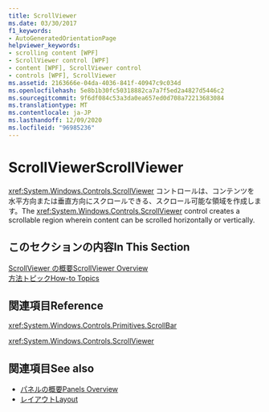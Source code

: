 ```yaml
---
title: ScrollViewer
ms.date: 03/30/2017
f1_keywords:
- AutoGeneratedOrientationPage
helpviewer_keywords:
- scrolling content [WPF]
- ScrollViewer control [WPF]
- content [WPF], ScrollViewer control
- controls [WPF], ScrollViewer
ms.assetid: 2163666e-04da-4036-841f-40947c9c034d
ms.openlocfilehash: 5e8b1b30fc50318882ca7a7f5ed2a4827d5446c2
ms.sourcegitcommit: 9f6df084c53a3da0ea657ed0d708a72213683084
ms.translationtype: MT
ms.contentlocale: ja-JP
ms.lasthandoff: 12/09/2020
ms.locfileid: "96985236"
---
```

# <a name="scrollviewer"></a><span data-ttu-id="3c7a2-102">ScrollViewer</span><span class="sxs-lookup"><span data-stu-id="3c7a2-102">ScrollViewer</span></span>
<span data-ttu-id="3c7a2-103"><xref:System.Windows.Controls.ScrollViewer> コントロールは、コンテンツを水平方向または垂直方向にスクロールできる、スクロール可能な領域を作成します。</span><span class="sxs-lookup"><span data-stu-id="3c7a2-103">The <xref:System.Windows.Controls.ScrollViewer> control creates a scrollable region wherein content can be scrolled horizontally or vertically.</span></span>  
  
## <a name="in-this-section"></a><span data-ttu-id="3c7a2-104">このセクションの内容</span><span class="sxs-lookup"><span data-stu-id="3c7a2-104">In This Section</span></span>  
 [<span data-ttu-id="3c7a2-105">ScrollViewer の概要</span><span class="sxs-lookup"><span data-stu-id="3c7a2-105">ScrollViewer Overview</span></span>](scrollviewer-overview.md)  
 [<span data-ttu-id="3c7a2-106">方法トピック</span><span class="sxs-lookup"><span data-stu-id="3c7a2-106">How-to Topics</span></span>](scrollviewer-how-to-topics.md)  
  
## <a name="reference"></a><span data-ttu-id="3c7a2-107">関連項目</span><span class="sxs-lookup"><span data-stu-id="3c7a2-107">Reference</span></span>  
 <xref:System.Windows.Controls.Primitives.ScrollBar>  
  
 <xref:System.Windows.Controls.ScrollViewer>  
  
## <a name="see-also"></a><span data-ttu-id="3c7a2-108">関連項目</span><span class="sxs-lookup"><span data-stu-id="3c7a2-108">See also</span></span>

- [<span data-ttu-id="3c7a2-109">パネルの概要</span><span class="sxs-lookup"><span data-stu-id="3c7a2-109">Panels Overview</span></span>](panels-overview.md)
- [<span data-ttu-id="3c7a2-110">レイアウト</span><span class="sxs-lookup"><span data-stu-id="3c7a2-110">Layout</span></span>](../advanced/layout.md)
